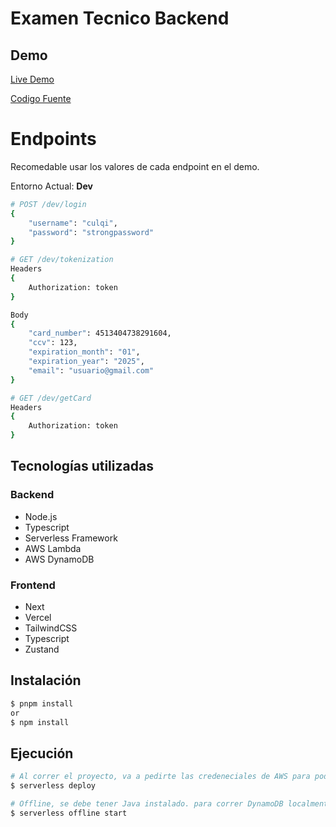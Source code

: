 # Examen Tecnico Backend

## Demo

[Live Demo](https://culqi-tech-frontend-test-nedddp1jf-renzott.vercel.app/)

[Codigo Fuente](https://github.com/Renzott/culqi-tech-frontend-test)
# Endpoints

Recomedable usar los valores de cada endpoint en el demo.

Entorno Actual: **Dev**

```bash
# POST /dev/login
{
    "username": "culqi",
    "password": "strongpassword"
}
```

```bash
# GET /dev/tokenization
Headers
{
    Authorization: token 
}

Body
{
    "card_number": 4513404738291604,
    "ccv": 123,
    "expiration_month": "01",
    "expiration_year": "2025",
    "email": "usuario@gmail.com"
}
```

```bash
# GET /dev/getCard
Headers
{
    Authorization: token 
}
```

## Tecnologías utilizadas

### Backend
- Node.js
- Typescript
- Serverless Framework
- AWS Lambda
- AWS DynamoDB

### Frontend
- Next
- Vercel
- TailwindCSS
- Typescript
- Zustand

## Instalación

```bash
$ pnpm install
or
$ npm install

```

## Ejecución

```bash
# Al correr el proyecto, va a pedirte las credeneciales de AWS para poder generar el proyecto.
$ serverless deploy

# Offline, se debe tener Java instalado. para correr DynamoDB localmente. Revisar src/libs/dynamo.ts para ver la configuración local.
$ serverless offline start
```
